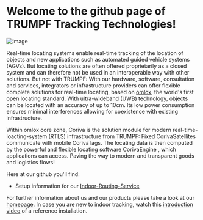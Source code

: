 # Welcome to the github page of TRUMPF Tracking Technologies!
![image](https://github.com/SimonTestTTT/.github/assets/145685637/97e485db-faf2-4c5f-ac8d-03fa45b8e0b1)

Real-time locating systems enable real-time tracking of the location of objects and new applications such as automated guided vehicle systems (AGVs). But locating solutions are often offered proprietarily as a closed system and can therefore not be used in an interoperable way with other solutions. But not with TRUMPF: With our hardware, software, consultation and services, integrators or infrastructure providers can offer flexible complete solutions for real-time locating, based on <a href="https://www.omlox.com" target="_blank">omlox</a>, the world's first open locating standard. With ultra-wideband (UWB) technology, objects can be located with an accuracy of up to 10cm. Its low power consumption ensures minimal interferences allowing for coexistence with existing infrastructure.

Within omlox core zone, Coriva is the solution module for modern real-time-loacting-system (RTLS) infrastructure from TRUMPF: Fixed CorivaSatellites communicate with mobile CorivaTags. The locating data is then computed by the powerful and flexible locating software CorivaEngine , which applications can access. Paving the way to modern and transparent goods and logistics flows!

Here at our github you'll find:
<ul>
<li>Setup information for our <a href="https://github.com/SimonTestTTT/indoor-routing-service" target="_blank">Indoor-Routing-Service</a></li>
</ul>

For further information about us and our products please take a look at our <a href="https://www.trumpf.com/en_GB/products/real-time-localisation/" target="_blank">homepage</a>. 
In case you are new to indoor tracking, watch this <a href="https://www.youtube.com/watch?v=Nf7ij-APoqE" target="_blank">introduction video</a> of a reference installation. 


